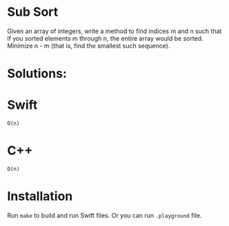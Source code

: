 # Sub Sort
Given an array of integers, write a method to find indices m and n such that if you sorted elements m through n, the entire array would be sorted. Minimize n - m (that is, find the smallest such sequence).
 
# Solutions:

# Swift
```
O(n)
```
# C++
```
O(n)
```

# Installation
Run `make` to build and run Swift files. Or you can run `.playground` file.
